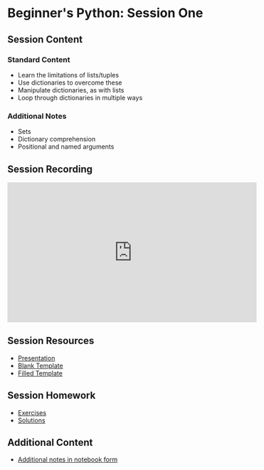 # Beginner's Python: Session One

## Session Content

### Standard Content

* Learn the limitations of lists/tuples
* Use dictionaries to overcome these
* Manipulate dictionaries, as with lists
* Loop through dictionaries in multiple ways

### Additional Notes
 * Sets
 * Dictionary comprehension
 * Positional and named arguments

## Session Recording

<iframe width="560" height="315" src="https://www.youtube.com/embed/8udnpHnqtkI" frameborder="0" allow="accelerometer; autoplay; clipboard-write; encrypted-media; gyroscope; picture-in-picture" allowfullscreen></iframe>

## Session Resources

- [Presentation](https://github.com/warwickdatasciencesociety/beginners-python/blob/master/session-seven/session_seven__presentation.pptx?raw=true)
- [Blank Template](https://colab.research.google.com/github/warwickdatasciencesociety/beginners-python/blob/master/session-seven/session_seven__blank_template.ipynb)
- [Filled Template](https://colab.research.google.com/github/warwickdatasciencesociety/beginners-python/blob/master/session-seven/session_seven__filled_template.ipynb)

## Session Homework

- [Exercises](https://colab.research.google.com/github/warwickdatasciencesociety/beginners-python/blob/master/session-seven/session_seven__exercises.ipynb)
- [Solutions](https://colab.research.google.com/github/warwickdatasciencesociety/beginners-python/blob/master/session-seven/session_seven__solutions.ipynb)

## Additional Content

- [Additional notes in notebook form](https://colab.research.google.com/github/warwickdatasciencesociety/beginners-python/blob/master/session-seven/session_seven__additional_content.ipynb)

